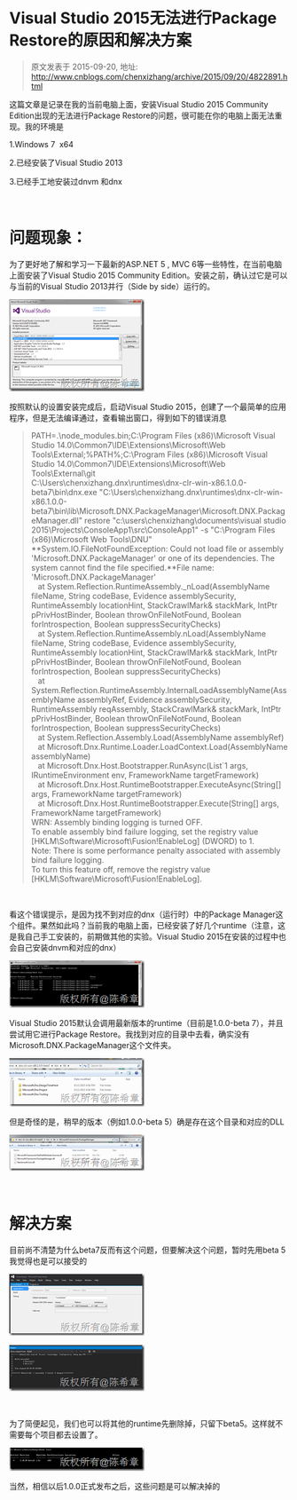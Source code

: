 # Visual Studio 2015无法进行Package Restore的原因和解决方案 
> 原文发表于 2015-09-20, 地址: http://www.cnblogs.com/chenxizhang/archive/2015/09/20/4822891.html 


这篇文章是记录在我的当前电脑上面，安装Visual Studio 2015 Community Edition出现的无法进行Package Restore的问题，很可能在你的电脑上面无法重现。我的环境是

 1.Windows 7  x64

 2.已经安装了Visual Studio 2013

 3.已经手工地安装过dnvm 和dnx 

  

 问题现象：
=====

 为了更好地了解和学习一下最新的ASP.NET 5 , MVC 6等一些特性，在当前电脑上面安装了Visual Studio 2015 Community Edition。安装之前，确认过它是可以与当前的Visual Studio 2013并行（Side by side）运行的。

 [![image](./images/4822891-9072-20150920094316789-1551384027.png "image")](http://images2015.cnblogs.com/blog/9072/201509/9072-20150920094315554-1253939678.png)

 按照默认的设置安装完成后，启动Visual Studio 2015，创建了一个最简单的应用程序，但是无法编译通过，查看输出窗口，得到如下的错误消息

 
>  PATH=.\node\_modules\.bin;C:\Program Files (x86)\Microsoft Visual Studio 14.0\Common7\IDE\Extensions\Microsoft\Web Tools\External;%PATH%;C:\Program Files (x86)\Microsoft Visual Studio 14.0\Common7\IDE\Extensions\Microsoft\Web Tools\External\git  
> C:\Users\chenxizhang\.dnx\runtimes\dnx-clr-win-x86.1.0.0-beta7\bin\dnx.exe "C:\Users\chenxizhang\.dnx\runtimes\dnx-clr-win-x86.1.0.0-beta7\bin\lib\Microsoft.DNX.PackageManager\Microsoft.DNX.PackageManager.dll" restore "c:\users\chenxizhang\documents\visual studio 2015\Projects\ConsoleApp1\src\ConsoleApp1" -s "C:\Program Files (x86)\Microsoft Web Tools\DNU"  
> **System.IO.FileNotFoundException: Could not load file or assembly 'Microsoft.DNX.PackageManager' or one of its dependencies. The system cannot find the file specified.**File name: 'Microsoft.DNX.PackageManager'  
>    at System.Reflection.RuntimeAssembly.\_nLoad(AssemblyName fileName, String codeBase, Evidence assemblySecurity, RuntimeAssembly locationHint, StackCrawlMark& stackMark, IntPtr pPrivHostBinder, Boolean throwOnFileNotFound, Boolean forIntrospection, Boolean suppressSecurityChecks)  
>    at System.Reflection.RuntimeAssembly.nLoad(AssemblyName fileName, String codeBase, Evidence assemblySecurity, RuntimeAssembly locationHint, StackCrawlMark& stackMark, IntPtr pPrivHostBinder, Boolean throwOnFileNotFound, Boolean forIntrospection, Boolean suppressSecurityChecks)  
>    at System.Reflection.RuntimeAssembly.InternalLoadAssemblyName(AssemblyName assemblyRef, Evidence assemblySecurity, RuntimeAssembly reqAssembly, StackCrawlMark& stackMark, IntPtr pPrivHostBinder, Boolean throwOnFileNotFound, Boolean forIntrospection, Boolean suppressSecurityChecks)  
>    at System.Reflection.Assembly.Load(AssemblyName assemblyRef)  
>    at Microsoft.Dnx.Runtime.Loader.LoadContext.Load(AssemblyName assemblyName)  
>    at Microsoft.Dnx.Host.Bootstrapper.RunAsync(List`1 args, IRuntimeEnvironment env, FrameworkName targetFramework)  
>    at Microsoft.Dnx.Host.RuntimeBootstrapper.ExecuteAsync(String[] args, FrameworkName targetFramework)  
>    at Microsoft.Dnx.Host.RuntimeBootstrapper.Execute(String[] args, FrameworkName targetFramework)  
> WRN: Assembly binding logging is turned OFF.  
> To enable assembly bind failure logging, set the registry value [HKLM\Software\Microsoft\Fusion!EnableLog] (DWORD) to 1.  
> Note: There is some performance penalty associated with assembly bind failure logging.  
> To turn this feature off, remove the registry value [HKLM\Software\Microsoft\Fusion!EnableLog].
> 
> 

  

 看这个错误提示，是因为找不到对应的dnx（运行时）中的Package Manager这个组件。果然如此吗？当前我的电脑上面，已经安装了好几个runtime（注意，这是我自己手工安装的，前期做其他的实验。Visual Studio 2015在安装的过程中也会自己安装dnvm和对应的dnx）

 [![image](./images/4822891-9072-20150920094318508-623302837.png "image")](http://images2015.cnblogs.com/blog/9072/201509/9072-20150920094317789-618117051.png)  
  
Visual Studio 2015默认会调用最新版本的runtime（目前是1.0.0-beta 7），并且尝试用它进行Package Restore。我找到对应的目录中去看，确实没有Microsoft.DNX.PackageManager这个文件夹。

 [![image](./images/4822891-9072-20150920094320554-74785593.png "image")](http://images2015.cnblogs.com/blog/9072/201509/9072-20150920094319633-574730562.png)

 但是奇怪的是，稍早的版本（例如1.0.0-beta 5）确是存在这个目录和对应的DLL

 [![image](./images/4822891-9072-20150920094322883-117626409.png "image")](http://images2015.cnblogs.com/blog/9072/201509/9072-20150920094322039-407972664.png)

  

 解决方案
====

 目前尚不清楚为什么beta7反而有这个问题，但要解决这个问题，暂时先用beta 5我觉得也是可以接受的

 [![image](./images/4822891-9072-20150920094324539-298127756.png "image")](http://images2015.cnblogs.com/blog/9072/201509/9072-20150920094323773-451750287.png)

 [![image](./images/4822891-9072-20150920094326179-675259211.png "image")](http://images2015.cnblogs.com/blog/9072/201509/9072-20150920094325195-1693725915.png)

  

 为了简便起见，我们也可以将其他的runtime先删除掉，只留下beta5。这样就不需要每个项目都去设置了。

 [![image](./images/4822891-9072-20150920094327554-1060783488.png "image")](http://images2015.cnblogs.com/blog/9072/201509/9072-20150920094326976-168760204.png)

 当然，相信以后1.0.0正式发布之后，这些问题是可以解决掉的

